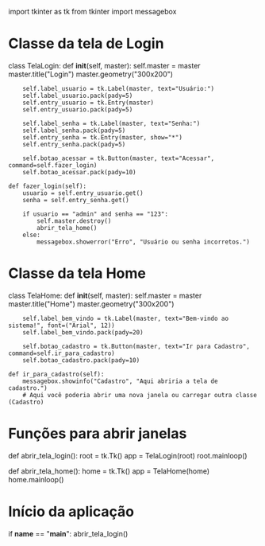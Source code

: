 import tkinter as tk
from tkinter import messagebox

# Classe da tela de Login
class TelaLogin:
    def __init__(self, master):
        self.master = master
        master.title("Login")
        master.geometry("300x200")

        self.label_usuario = tk.Label(master, text="Usuário:")
        self.label_usuario.pack(pady=5)
        self.entry_usuario = tk.Entry(master)
        self.entry_usuario.pack(pady=5)

        self.label_senha = tk.Label(master, text="Senha:")
        self.label_senha.pack(pady=5)
        self.entry_senha = tk.Entry(master, show="*")
        self.entry_senha.pack(pady=5)

        self.botao_acessar = tk.Button(master, text="Acessar", command=self.fazer_login)
        self.botao_acessar.pack(pady=10)

    def fazer_login(self):
        usuario = self.entry_usuario.get()
        senha = self.entry_senha.get()

        if usuario == "admin" and senha == "123":
            self.master.destroy()
            abrir_tela_home()
        else:
            messagebox.showerror("Erro", "Usuário ou senha incorretos.")

# Classe da tela Home
class TelaHome:
    def __init__(self, master):
        self.master = master
        master.title("Home")
        master.geometry("300x200")

        self.label_bem_vindo = tk.Label(master, text="Bem-vindo ao sistema!", font=("Arial", 12))
        self.label_bem_vindo.pack(pady=20)

        self.botao_cadastro = tk.Button(master, text="Ir para Cadastro", command=self.ir_para_cadastro)
        self.botao_cadastro.pack(pady=10)

    def ir_para_cadastro(self):
        messagebox.showinfo("Cadastro", "Aqui abriria a tela de cadastro.")
        # Aqui você poderia abrir uma nova janela ou carregar outra classe (Cadastro)

# Funções para abrir janelas
def abrir_tela_login():
    root = tk.Tk()
    app = TelaLogin(root)
    root.mainloop()

def abrir_tela_home():
    home = tk.Tk()
    app = TelaHome(home)
    home.mainloop()

# Início da aplicação
if __name__ == "__main__":
    abrir_tela_login()

